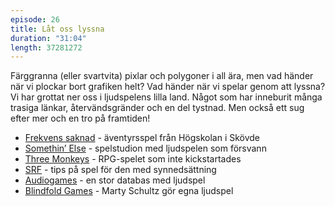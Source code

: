 ```yaml
---
episode: 26
title: Låt oss lyssna
duration: "31:04"
length: 37281272
---
```


Färggranna (eller svartvita) pixlar och polygoner i all ära, men vad händer när vi plockar bort grafiken helt? Vad händer när vi spelar genom att lyssna? Vi har grottat ner oss i ljudspelens lilla land. Något som har inneburit många trasiga länkar, återvändsgränder och en del tystnad. Men också ett sug efter mer och en tro på framtiden!

* [Frekvens saknad][frekvens] - äventyrsspel från Högskolan i Skövde
* [Somethin’ Else][somethin] - spelstudion med ljudspelen som försvann
* [Three Monkeys][monkey] - RPG-spelet som inte kickstartades
* [SRF][srf] - tips på spel för den med synnedsättning
* [Audiogames][audiogames] - en stor databas med ljudspel
* [Blindfold Games][blindfold] - Marty Schultz gör egna ljudspel

[somethin]: https://www.somethinelse.com/projects/gaming-for-gamers-audio-games/
[monkey]: https://www.kickstarter.com/projects/1950090942/three-monkeys-part-1-into-the-abyss
[frekvens]: https://www.his.se/nyheter/2019/maj/varmt-mottagande-av-inkluderande-spel/
[srf]: https://www.srf.nu/leva-med-synnedsattning/att-ha-en-synnedsattning/ung/kul/spel/
[audiogames]: https://www.audiogames.net/
[blindfold]: https://blindfoldgames.org/
